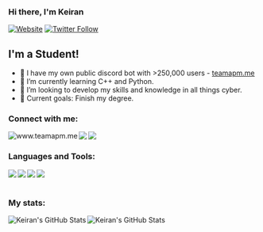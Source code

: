 ### Hi there, I'm Keiran

[![Website](https://img.shields.io/website?label=TeamAPM.me&style=for-the-badge&url=https%3A%2F%2Fwww.teamapm.me)](https://www.teamapm.me)
[![Twitter Follow](https://img.shields.io/twitter/follow/Keiran1712?color=1DA1F2&logo=twitter&style=for-the-badge)](https://twitter.com/intent/follow?original_referer=https%3A%2F%2Fgithub.com%2FKeiran1712r&screen_name=Keiran1712)

## I'm a Student!

- 🔭 I have my own public discord bot with >250,000 users - [teamapm.me][website]
- 🌱 I’m currently learning C++ and Python.
- 👯 I’m looking to develop my skills and knowledge in all things cyber.
- 🥅 Current goals: Finish my degree.

### Connect with me:

[<img align="left" alt="www.teamapm.me" src="https://img.shields.io/badge/TeamAPM-%237289DA.svg?style=for-the-badge&logo=discord&logoColor=white"></img>][website]
[<img align="left" src="https://img.shields.io/badge/Keiran1712-%231DA1F2.svg?style=for-the-badge&logo=Twitter&logoColor=white"></img>][twitter]
[<img align="left" src="https://img.shields.io/badge/linkedin-%230077B5.svg?style=for-the-badge&logo=linkedin&logoColor=white"></img>][linkedin]

<br />

### Languages and Tools:

<img align="left" src="https://img.shields.io/badge/python-3670A0?style=for-the-badge&logo=python&logoColor=white" />
<img align="left" src="https://img.shields.io/badge/c++-%2300599C.svg?style=for-the-badge&logo=c%2B%2B&logoColor=white" />
<img align="left" src="https://img.shields.io/badge/MongoDB-%234ea94b.svg?style=for-the-badge&logo=mongodb&logoColor=white" />
<img align="left" src="https://img.shields.io/badge/git-%23F05033.svg?style=for-the-badge&logo=git&logoColor=white" />

<br />
<br />

### My stats: 

  <img align="left" alt="Keiran's GitHub Stats" src="https://github-readme-stats-keiran.vercel.app/api?username=Keiranos&show_icons=true&theme=dracula" />
  <img align="left" alt="Keiran's GitHub Stats" src="https://github-readme-stats-keiran.vercel.app/api/top-langs/?username=Keiranos&show_icons=true&theme=dracula" />
  
[website]: https://www.teamapm.me/
[twitter]: https://twitter.com/Keiran1712
[linkedin]: https://www.linkedin.com/in/keiran-osullivan/
